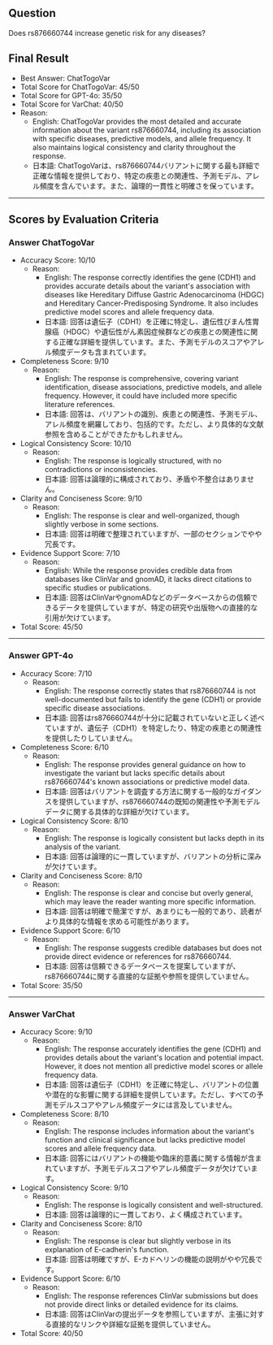 ## Question

Does rs876660744 increase genetic risk for any diseases?

## Final Result

- Best Answer: ChatTogoVar
- Total Score for ChatTogoVar: 45/50
- Total Score for GPT-4o: 35/50
- Total Score for VarChat: 40/50
- Reason:
  - English: ChatTogoVar provides the most detailed and accurate information about the variant rs876660744, including its association with specific diseases, predictive models, and allele frequency. It also maintains logical consistency and clarity throughout the response.
  - 日本語: ChatTogoVarは、rs876660744バリアントに関する最も詳細で正確な情報を提供しており、特定の疾患との関連性、予測モデル、アレル頻度を含んでいます。また、論理的一貫性と明確さを保っています。

---

## Scores by Evaluation Criteria

### Answer ChatTogoVar
- Accuracy Score: 10/10
  - Reason: 
    - English: The response correctly identifies the gene (CDH1) and provides accurate details about the variant's association with diseases like Hereditary Diffuse Gastric Adenocarcinoma (HDGC) and Hereditary Cancer-Predisposing Syndrome. It also includes predictive model scores and allele frequency data.
    - 日本語: 回答は遺伝子（CDH1）を正確に特定し、遺伝性びまん性胃腺癌（HDGC）や遺伝性がん素因症候群などの疾患との関連性に関する正確な詳細を提供しています。また、予測モデルのスコアやアレル頻度データも含まれています。
- Completeness Score: 9/10
  - Reason: 
    - English: The response is comprehensive, covering variant identification, disease associations, predictive models, and allele frequency. However, it could have included more specific literature references.
    - 日本語: 回答は、バリアントの識別、疾患との関連性、予測モデル、アレル頻度を網羅しており、包括的です。ただし、より具体的な文献参照を含めることができたかもしれません。
- Logical Consistency Score: 10/10
  - Reason: 
    - English: The response is logically structured, with no contradictions or inconsistencies.
    - 日本語: 回答は論理的に構成されており、矛盾や不整合はありません。
- Clarity and Conciseness Score: 9/10
  - Reason: 
    - English: The response is clear and well-organized, though slightly verbose in some sections.
    - 日本語: 回答は明確で整理されていますが、一部のセクションでやや冗長です。
- Evidence Support Score: 7/10
  - Reason: 
    - English: While the response provides credible data from databases like ClinVar and gnomAD, it lacks direct citations to specific studies or publications.
    - 日本語: 回答はClinVarやgnomADなどのデータベースからの信頼できるデータを提供していますが、特定の研究や出版物への直接的な引用が欠けています。
- Total Score: 45/50

---

### Answer GPT-4o
- Accuracy Score: 7/10
  - Reason: 
    - English: The response correctly states that rs876660744 is not well-documented but fails to identify the gene (CDH1) or provide specific disease associations.
    - 日本語: 回答はrs876660744が十分に記載されていないと正しく述べていますが、遺伝子（CDH1）を特定したり、特定の疾患との関連性を提供したりしていません。
- Completeness Score: 6/10
  - Reason: 
    - English: The response provides general guidance on how to investigate the variant but lacks specific details about rs876660744's known associations or predictive model data.
    - 日本語: 回答はバリアントを調査する方法に関する一般的なガイダンスを提供していますが、rs876660744の既知の関連性や予測モデルデータに関する具体的な詳細が欠けています。
- Logical Consistency Score: 8/10
  - Reason: 
    - English: The response is logically consistent but lacks depth in its analysis of the variant.
    - 日本語: 回答は論理的に一貫していますが、バリアントの分析に深みが欠けています。
- Clarity and Conciseness Score: 8/10
  - Reason: 
    - English: The response is clear and concise but overly general, which may leave the reader wanting more specific information.
    - 日本語: 回答は明確で簡潔ですが、あまりにも一般的であり、読者がより具体的な情報を求める可能性があります。
- Evidence Support Score: 6/10
  - Reason: 
    - English: The response suggests credible databases but does not provide direct evidence or references for rs876660744.
    - 日本語: 回答は信頼できるデータベースを提案していますが、rs876660744に関する直接的な証拠や参照を提供していません。
- Total Score: 35/50

---

### Answer VarChat
- Accuracy Score: 9/10
  - Reason: 
    - English: The response accurately identifies the gene (CDH1) and provides details about the variant's location and potential impact. However, it does not mention all predictive model scores or allele frequency data.
    - 日本語: 回答は遺伝子（CDH1）を正確に特定し、バリアントの位置や潜在的な影響に関する詳細を提供しています。ただし、すべての予測モデルスコアやアレル頻度データには言及していません。
- Completeness Score: 8/10
  - Reason: 
    - English: The response includes information about the variant's function and clinical significance but lacks predictive model scores and allele frequency data.
    - 日本語: 回答にはバリアントの機能や臨床的意義に関する情報が含まれていますが、予測モデルスコアやアレル頻度データが欠けています。
- Logical Consistency Score: 9/10
  - Reason: 
    - English: The response is logically consistent and well-structured.
    - 日本語: 回答は論理的に一貫しており、よく構成されています。
- Clarity and Conciseness Score: 8/10
  - Reason: 
    - English: The response is clear but slightly verbose in its explanation of E-cadherin's function.
    - 日本語: 回答は明確ですが、E-カドヘリンの機能の説明がやや冗長です。
- Evidence Support Score: 6/10
  - Reason: 
    - English: The response references ClinVar submissions but does not provide direct links or detailed evidence for its claims.
    - 日本語: 回答はClinVarの提出データを参照していますが、主張に対する直接的なリンクや詳細な証拠を提供していません。
- Total Score: 40/50